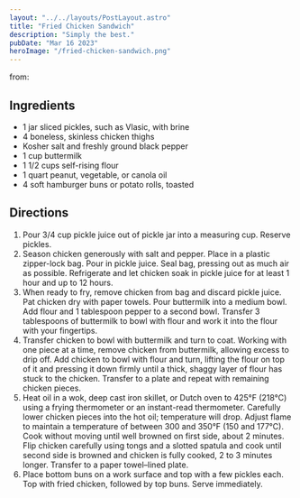 ```yaml
---
layout: "../../layouts/PostLayout.astro"
title: "Fried Chicken Sandwich"
description: "Simply the best."
pubDate: "Mar 16 2023"
heroImage: "/fried-chicken-sandwich.png"
---
```


from:

## Ingredients

-   1 jar sliced pickles, such as Vlasic, with brine
-   4 boneless, skinless chicken thighs
-   Kosher salt and freshly ground black pepper
-   1 cup buttermilk
-   1 1/2 cups self-rising flour
-   1 quart peanut, vegetable, or canola oil
-   4 soft hamburger buns or potato rolls, toasted

## Directions

1. Pour 3/4 cup pickle juice out of pickle jar into a measuring cup. Reserve pickles.
2. Season chicken generously with salt and pepper. Place in a plastic zipper-lock bag. Pour in pickle juice. Seal bag, pressing out as much air as possible. Refrigerate and let chicken soak in pickle juice for at least 1 hour and up to 12 hours.
3. When ready to fry, remove chicken from bag and discard pickle juice. Pat chicken dry with paper towels. Pour buttermilk into a medium bowl. Add flour and 1 tablespoon pepper to a second bowl. Transfer 3 tablespoons of buttermilk to bowl with flour and work it into the flour with your fingertips.
4. Transfer chicken to bowl with buttermilk and turn to coat. Working with one piece at a time, remove chicken from buttermilk, allowing excess to drip off. Add chicken to bowl with flour and turn, lifting the flour on top of it and pressing it down firmly until a thick, shaggy layer of flour has stuck to the chicken. Transfer to a plate and repeat with remaining chicken pieces.
5. Heat oil in a wok, deep cast iron skillet, or Dutch oven to 425°F (218°C) using a frying thermometer or an instant-read thermometer. Carefully lower chicken pieces into the hot oil; temperature will drop. Adjust flame to maintain a temperature of between 300 and 350°F (150 and 177°C). Cook without moving until well browned on first side, about 2 minutes. Flip chicken carefully using tongs and a slotted spatula and cook until second side is browned and chicken is fully cooked, 2 to 3 minutes longer. Transfer to a paper towel–lined plate.
6. Place bottom buns on a work surface and top with a few pickles each. Top with fried chicken, followed by top buns. Serve immediately.
